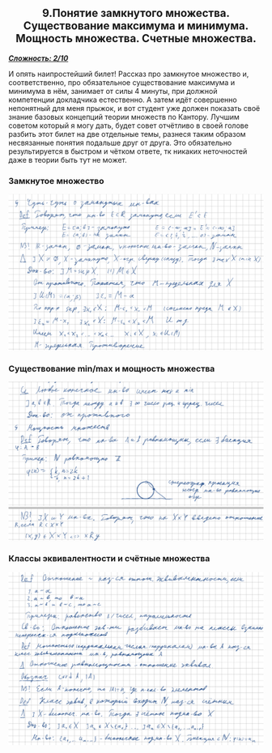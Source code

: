 <center><h2>9.Понятие замкнутого множества. Существование максимума и минимума. Мощность множества. Счетные множества.</h2></center>

***<ins>Сложность: 2/10</ins>***

И опять наипростейший билет! Рассказ про замкнутое множество и, соответственно, про обязательное существование максимума и минимума в нём, занимает от силы 4 минуты, при должной компетенции докладчика естественно. А затем идёт совершенно непонятный для меня прыжок, и вот студент уже должен показать своё знание базовых концепций  теории множеств по Кантору. Лучшим советом который я могу дать, будет совет отчётливо в своей голове разбить этот билет на две отдельные темы, разнеся таким образом несвязанные понятия подальше друг от друга. Это обязательно результируется в быстром и чётком ответе, тк никаких неточностей даже в теории быть тут не может.



<h3>Замкнутое множество</h3>

![09_1](./images/09_1.png)



<h3>Существование min/max и мощность множества</h3>

![09_2](./images/09_2.png)



<h3>Классы эквивалентности и счётные множества</h3>

![09_3](./images/09_3.png)

